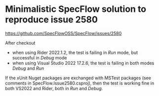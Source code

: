 # Minimalistic SpecFlow solution to reproduce issue 2580

https://github.com/SpecFlowOSS/SpecFlow/issues/2580

After checkout
* when using Rider 2022.1.2, the test is failing in _Run_ mode, but successful in _Debug_ mode
* when using Visual Studio 2022 17.2.6, the test is failing in both modes _Debug_ and _Run_

If the xUnit Nuget packages are exchanged with MSTest packages (see comments in SpecFlow.Issue2580.csproj),
then the test is working fine in both VS2022 and Rider, both in _Run_ and _Debug_.
